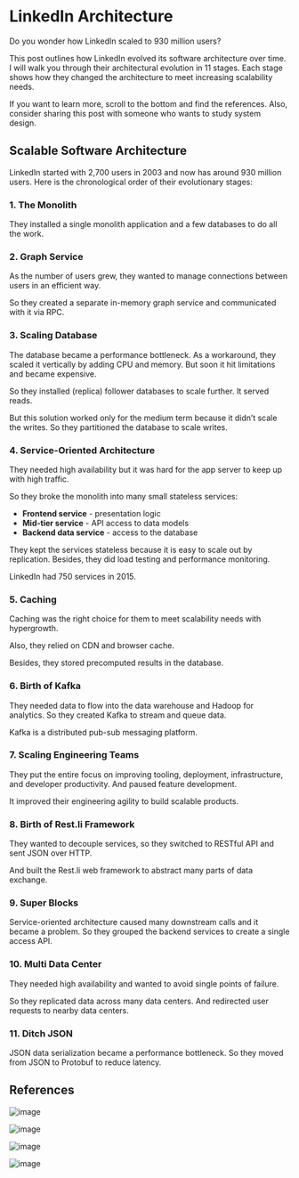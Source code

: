 # LinkedIn Architecture

Do you wonder how LinkedIn scaled to 930 million users?

This post outlines how LinkedIn evolved its software architecture over time. I will walk you through their architectural evolution in 11 stages. Each stage shows how they changed the architecture to meet increasing scalability needs.

If you want to learn more, scroll to the bottom and find the references. Also, consider sharing this post with someone who wants to study system design.

## Scalable Software Architecture

LinkedIn started with 2,700 users in 2003 and now has around 930 million users. Here is the chronological order of their evolutionary stages:

### 1. The Monolith

They installed a single monolith application and a few databases to do all the work.

### 2. Graph Service

As the number of users grew, they wanted to manage connections between users in an efficient way.

So they created a separate in-memory graph service and communicated with it via RPC.

### 3. Scaling Database

The database became a performance bottleneck. As a workaround, they scaled it vertically by adding CPU and memory. But soon it hit limitations and became expensive.

So they installed (replica) follower databases to scale further. It served reads.

But this solution worked only for the medium term because it didn’t scale the writes. So they partitioned the database to scale writes.

### 4. Service-Oriented Architecture

They needed high availability but it was hard for the app server to keep up with high traffic.

So they broke the monolith into many small stateless services:
- **Frontend service** - presentation logic
- **Mid-tier service** - API access to data models
- **Backend data service** - access to the database

They kept the services stateless because it is easy to scale out by replication. Besides, they did load testing and performance monitoring.

LinkedIn had 750 services in 2015.

### 5. Caching

Caching was the right choice for them to meet scalability needs with hypergrowth.

Also, they relied on CDN and browser cache.

Besides, they stored precomputed results in the database.

### 6. Birth of Kafka

They needed data to flow into the data warehouse and Hadoop for analytics. So they created Kafka to stream and queue data.

Kafka is a distributed pub-sub messaging platform.

### 7. Scaling Engineering Teams

They put the entire focus on improving tooling, deployment, infrastructure, and developer productivity. And paused feature development.

It improved their engineering agility to build scalable products.

### 8. Birth of Rest.li Framework

They wanted to decouple services, so they switched to RESTful API and sent JSON over HTTP.

And built the Rest.li web framework to abstract many parts of data exchange.

### 9. Super Blocks

Service-oriented architecture caused many downstream calls and it became a problem. So they grouped the backend services to create a single access API.

### 10. Multi Data Center

They needed high availability and wanted to avoid single points of failure.

So they replicated data across many data centers. And redirected user requests to nearby data centers.

### 11. Ditch JSON

JSON data serialization became a performance bottleneck. So they moved from JSON to Protobuf to reduce latency.

## References



![image](https://github.com/Dhanshree0802/linkedin_architecture/assets/98329064/d9171e9c-00cf-4b14-9d1d-ce77a9df0aa9)

![image](https://github.com/Dhanshree0802/linkedin_architecture/assets/98329064/190765a4-c0be-41c1-b081-6674c234bf51)



![image](https://github.com/Dhanshree0802/linkedin_architecture/assets/98329064/899c80ab-3e7c-47e8-bced-f29b324fcf6a)

![image](https://github.com/Dhanshree0802/linkedin_architecture/assets/98329064/4dbdf8c3-d806-4137-8834-3e0de11353d6)


